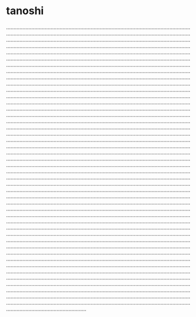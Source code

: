 # tanoshi
..................................................................................................................................................................................................................................................................................................................................................................................................................................................................................................................................................................................................................................................................................................................................................................................................................................................................................................................................................................................................................................................................................................................................................................................................................................................................................................................................................................................................................................................................................................................................................................................................................................................................................................................................................................................................................................................................................................................................................................................................................................................................................................................................................................................................................................................................................................................................................................................................................................................................................................................................................................................................................................................................................................................................................................................................................................................................................................................................................................................................................................................................................................................................................................................................................................................................................................................................................................................................................................................................................................................................................................................................................................................................................................................................................................................................................................................................................................................................................................................................................................................................................................................................................................................................................................................................................................................................................................................................................................................................................................................................................................................................................................................................................................................................................................................................................................................................................................................................................................................................................................................................................................................................................................................................................................................................................................................................................................................................................................................................................................................................................................................................................................................................................................................................................................................................................................................................
